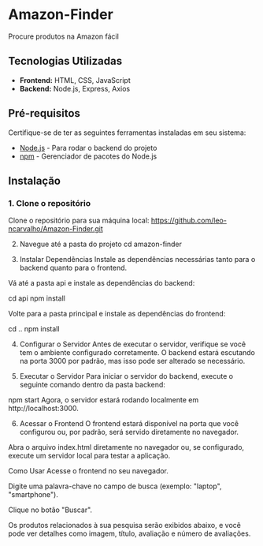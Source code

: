 # Amazon-Finder
Procure produtos na Amazon fácil

## Tecnologias Utilizadas

- **Frontend:** HTML, CSS, JavaScript
- **Backend:** Node.js, Express, Axios

## Pré-requisitos

Certifique-se de ter as seguintes ferramentas instaladas em seu sistema:

- [Node.js](https://nodejs.org/en/) - Para rodar o backend do projeto
- [npm](https://www.npmjs.com/) - Gerenciador de pacotes do Node.js

## Instalação

### 1. Clone o repositório

Clone o repositório para sua máquina local:
https://github.com/leo-ncarvalho/Amazon-Finder.git

2. Navegue até a pasta do projeto
cd amazon-finder

3. Instalar Dependências
Instale as dependências necessárias tanto para o backend quanto para o frontend.

Vá até a pasta api e instale as dependências do backend:

cd api
npm install

Volte para a pasta principal e instale as dependências do frontend:

cd ..
npm install

4. Configurar o Servidor
Antes de executar o servidor, verifique se você tem o ambiente configurado corretamente. O backend estará escutando na porta 3000 por padrão, mas isso pode ser alterado se necessário.

5. Executar o Servidor
Para iniciar o servidor do backend, execute o seguinte comando dentro da pasta backend:

npm start
Agora, o servidor estará rodando localmente em http://localhost:3000.

6. Acessar o Frontend
O frontend estará disponível na porta que você configurou ou, por padrão, será servido diretamente no navegador.

Abra o arquivo index.html diretamente no navegador ou, se configurado, execute um servidor local para testar a aplicação.

Como Usar
Acesse o frontend no seu navegador.

Digite uma palavra-chave no campo de busca (exemplo: "laptop", "smartphone").

Clique no botão "Buscar".

Os produtos relacionados à sua pesquisa serão exibidos abaixo, e você pode ver detalhes como imagem, título, avaliação e número de avaliações.
